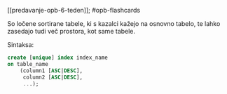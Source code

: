 [[predavanje-opb-6-teden]]; #opb-flashcards 

So ločene sortirane tabele, ki s kazalci kažejo na osnovno tabelo, te lahko zasedajo tudi več prostora, kot same tabele.

Sintaksa:

```SQL
create [unique] index index_name
on table_name
	(column1 [ASC|DESC],
	 column2 [ASC|DESC],
	 ...);
```

